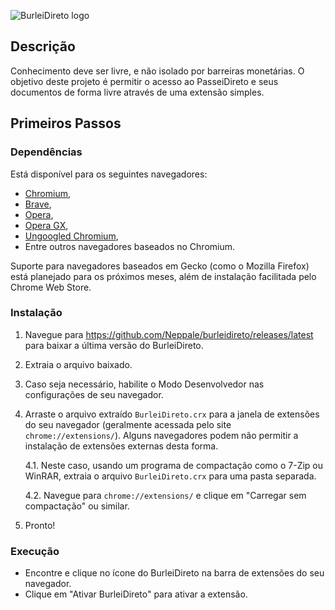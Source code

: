 ![BurleiDireto logo](https://i.imgur.com/BC0JacA.png)

## Descrição

Conhecimento deve ser livre, e não isolado por barreiras monetárias.
O objetivo deste projeto é permitir o acesso ao PasseiDireto e seus documentos de forma livre através de uma extensão simples.

## Primeiros Passos

### Dependências

Está disponível para os seguintes navegadores:

- [Chromium](https://www.chromium.org/getting-involved/download-chromium),
- [Brave](https://brave.com/download/),
- [Opera](https://www.opera.com/pt-br/computer/windows),
- [Opera GX](https://www.opera.com/computer/gx),
- [Ungoogled Chromium](https://ungoogled-software.github.io/ungoogled-chromium-binaries/),
- Entre outros navegadores baseados no Chromium.

Suporte para navegadores baseados em Gecko (como o Mozilla Firefox) está planejado para os próximos meses, além de instalação facilitada pelo Chrome Web Store.

### Instalação

1. Navegue para https://github.com/Neppale/burleidireto/releases/latest para baixar a última versão do BurleiDireto.
2. Extraia o arquivo baixado.
3. Caso seja necessário, habilite o Modo Desenvolvedor nas configurações de seu navegador.
4. Arraste o arquivo extraído `BurleiDireto.crx` para a janela de extensões do seu navegador (geralmente acessada pelo site `chrome://extensions/`).
   Alguns navegadores podem não permitir a instalação de extensões externas desta forma.

   4.1. Neste caso, usando um programa de compactação como o 7-Zip ou WinRAR, extraia o arquivo `BurleiDireto.crx` para uma pasta separada.

   4.2. Navegue para `chrome://extensions/` e clique em "Carregar sem compactação" ou similar.

5. Pronto!

### Execução

- Encontre e clique no ícone do BurleiDireto na barra de extensões do seu navegador.
- Clique em "Ativar BurleiDireto" para ativar a extensão.
